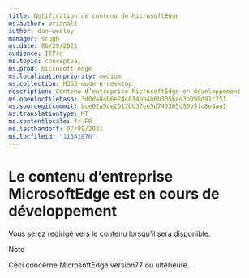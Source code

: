 ```yaml
---
title: Notification de contenu de MicrosoftEdge
ms.author: brianalt
author: dan-wesley
manager: srugh
ms.date: 06/29/2021
audience: ITPro
ms.topic: conceptual
ms.prod: microsoft-edge
ms.localizationpriority: medium
ms.collection: M365-modern-desktop
description: Contenu d’entreprise MicrosoftEdge en développement
ms.openlocfilehash: 3d0da8406e244814bb4b6b3356ce3b098d91c751
ms.sourcegitcommit: bce02a5ce2617bb37ee5d743365d50b5fc8e4aa1
ms.translationtype: MT
ms.contentlocale: fr-FR
ms.lasthandoff: 07/09/2021
ms.locfileid: "11641870"
---
```

# <a name="microsoft-edge-enterprise-content-is-under-development"></a>Le contenu d’entreprise MicrosoftEdge est en cours de développement

Vous serez redirigé vers le contenu lorsqu’il sera disponible.

> [!NOTE]
> Ceci concerne MicrosoftEdge version77 ou ultérieure.
